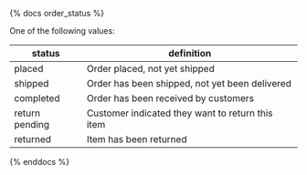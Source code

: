 {% docs order_status %} 
	
One of the following values: 

| status         | definition                                       |
|----------------|--------------------------------------------------| 
| placed         | Order placed, not yet shipped                    |
| shipped        | Order has been shipped, not yet been delivered   |
| completed      | Order has been received by customers             |
| return pending | Customer indicated they want to return this item |
| returned       | Item has been returned                           |

{% enddocs %}